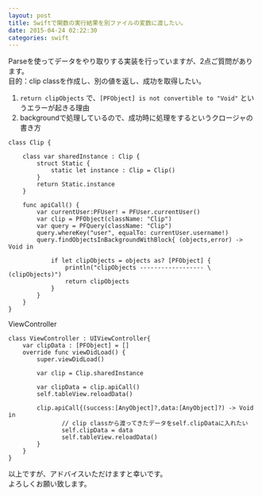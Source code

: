 ```yaml
---
layout: post
title: Swiftで関数の実行結果を別ファイルの変数に渡したい。
date: 2015-04-24 02:22:30
categories: swift
---
```

<!-- {% raw %} -->
<p>Parseを使ってデータをやり取りする実装を行っていますが、2点ご質問があります。<br>
目的：clip classを作成し、別の値を返し、成功を取得したい。</p>

<ol>
<li><code>return clipObjects</code> で、<code>[PFObject] is not convertible to "Void"</code> というエラーが起きる理由</li>
<li>backgroundで処理しているので、成功時に処理をするというクロージャの書き方</li>
</ol>

<pre class="lang-swift prettyprint-override"><code>class Clip {

    class var sharedInstance : Clip {
        struct Static {
            static let instance : Clip = Clip()
        }
        return Static.instance
    }

    func apiCall() {
        var currentUser:PFUser! = PFUser.currentUser()
        var clip = PFObject(className: "Clip")
        var query = PFQuery(className: "Clip")        
        query.whereKey("user", equalTo: currentUser.username!)        
        query.findObjectsInBackgroundWithBlock{ (objects,error) -&gt; Void in

            if let clipObjects = objects as? [PFObject] {
                println("clipObjects ------------------ \(clipObjects)")
                return clipObjects
            }
        }
    }
}
</code></pre>

<p>ViewController</p>

<pre><code>class ViewController : UIViewController{
    var clipData : [PFObject] = []
    override func viewDidLoad() {
        super.viewDidLoad()

        var clip = Clip.sharedInstance

        var clipData = clip.apiCall()
        self.tableView.reloadData()

        clip.apiCall{(success:[AnyObject]?,data:[AnyObject]?) -&gt; Void in
               // clip classから渡ってきたデータをself.clipDataに入れたい
               self.clipData = data
               self.tableView.reloadData()
        }
    }
}
</code></pre>

<p>以上ですが、アドバイスいただけますと幸いです。<br>
よろしくお願い致します。</p>
<!-- {% endraw %} -->
